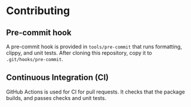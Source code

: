 # Contributing

## Pre-commit hook

A pre-commit hook is provided in `tools/pre-commit` that runs formatting,
clippy, and unit tests. After cloning this repository, copy it to
`.git/hooks/pre-commit`.

## Continuous Integration (CI)

GitHub Actions is used for CI for pull requests.
It checks that the package builds, and passes checks and unit tests.
